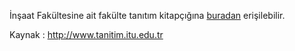 İnşaat Fakültesine ait fakülte tanıtım kitapçığına [buradan](http://www.tanitim.itu.edu.tr/docs/librariesprovider230/brosurler/insaat.pdf) erişilebilir.

Kaynak : http://www.tanitim.itu.edu.tr
